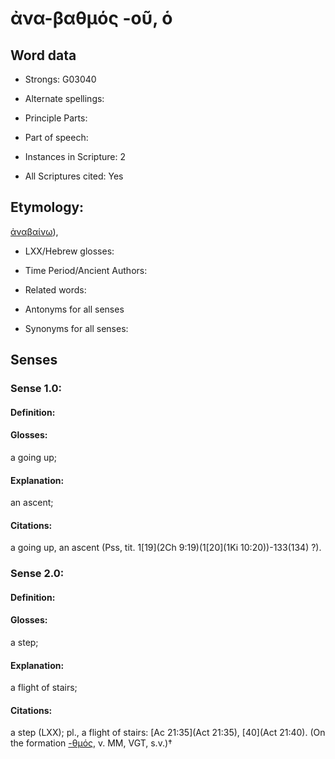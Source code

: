 # ἀνα-βαθμός -οῦ, ὁ

<!-- Status: S2=NeedsEdits -->
<!-- Lexica used for edits:   -->

## Word data

* Strongs: G03040

* Alternate spellings:



* Principle Parts: 


* Part of speech: 


* Instances in Scripture: 2

* All Scriptures cited: Yes

## Etymology: 

[ἀναβαίνω]()),

* LXX/Hebrew glosses: 


* Time Period/Ancient Authors: 


* Related words: 

* Antonyms for all senses

* Synonyms for all senses: 


## Senses 


### Sense  1.0: 

#### Definition: 

#### Glosses: 

a going up; 

#### Explanation: 

an ascent; 

#### Citations: 

a going up, an ascent (Pss, tit. 1[19](2Ch 9:19)(1[20](1Ki 10:20))-133(134) ?).

### Sense  2.0: 

#### Definition: 

#### Glosses: 

a step; 

#### Explanation: 

a flight of stairs; 

#### Citations: 

a step (LXX); pl., a flight of stairs: [Ac 21:35](Act 21:35), [40](Act 21:40). (On the formation [-θμός](), v. MM, VGT, s.v.)†
